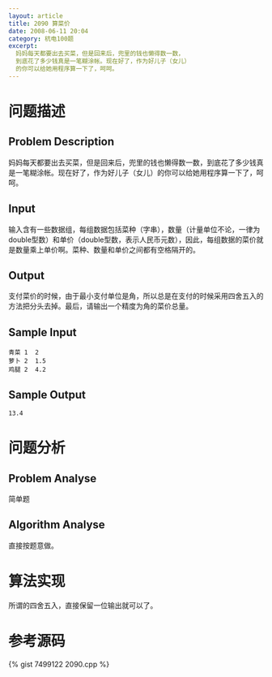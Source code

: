 ```yaml
---
layout: article
title: 2090 算菜价
date: 2008-06-11 20:04
category: 杭电100题
excerpt:
  妈妈每天都要出去买菜，但是回来后，兜里的钱也懒得数一数，
  到底花了多少钱真是一笔糊涂帐。现在好了，作为好儿子（女儿）
  的你可以给她用程序算一下了，呵呵。
---
```

# 问题描述

## Problem Description

妈妈每天都要出去买菜，但是回来后，兜里的钱也懒得数一数，到底花了多少钱真是一笔糊涂帐。现在好了，作为好儿子（女儿）的你可以给她用程序算一下了，呵呵。

## Input

输入含有一些数据组，每组数据包括菜种（字串），数量（计量单位不论，一律为double型数）和单价（double型数，表示人民币元数），因此，每组数据的菜价就是数量乘上单价啊。菜种、数量和单价之间都有空格隔开的。

## Output

支付菜价的时候，由于最小支付单位是角，所以总是在支付的时候采用四舍五入的方法把分头去掉。最后，请输出一个精度为角的菜价总量。

## Sample Input

    青菜 1  2
    萝卜 2  1.5
    鸡腿 2  4.2

## Sample Output

    13.4

# 问题分析

## Problem Analyse

简单题

## Algorithm Analyse

直接按题意做。

# 算法实现

所谓的四舍五入，直接保留一位输出就可以了。

# 参考源码

{% gist 7499122 2090.cpp %}
